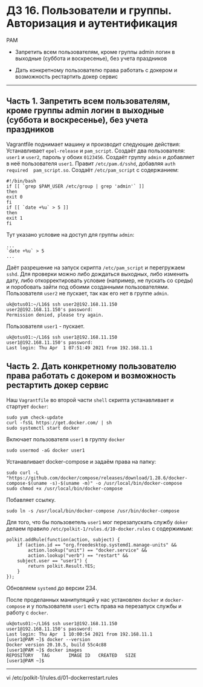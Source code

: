 # ДЗ 16. Пользователи и группы. Авторизация и аутентификация
PAM
*  Запретить всем пользователям, кроме группы admin логин в выходные (суббота и воскресенье), без учета праздников

*  Дать конкретному пользователю права работать с докером и возможность рестартить докер сервис
---

## Часть 1. Запретить всем пользователям, кроме группы admin логин в выходные (суббота и воскресенье), без учета праздников
Vagrantfile поднимает машину и производит следующие действия:
Устанавливает `epel-release` и `pam_script`.
Создаёт два пользователя: `user1` и `user2`, пароль у обоих `0123456`.
Создаёт группу `admin` и добавляет в неё пользователя `user1`.
Правит `/etc/pam.d/sshd`, добавляя `auth  required  pam_script.so`.
Создаёт `/etc/pam_script` с содержанием:
```
#!/bin/bash
if [[ `grep $PAM_USER /etc/group | grep 'admin'` ]]
then
exit 0
fi
if [[ `date +%u` > 5 ]]
then
exit 1
fi
```
Тут указано условие на доступ для группы `admin`:
```
...
`date +%u` > 5
...
```
Даёт разрешение на запуск скрипта `/etc/pam_script` и перегружаем `sshd`.
Для проверки можно либо дождаться выходных, либо изменить дату, либо откорректировать условие (например, не пускать со среды) и поробовать зайти под обоими созданными пользователями.
Пользователя `user2` не пускает, так как его нет в группе `admin`.
```
uk@otus01:~/L16$ ssh user2@192.168.11.150
user2@192.168.11.150's password: 
Permission denied, please try again.
```
Пользователя `user1` - пускает.
```
uk@otus01:~/L16$ ssh user1@192.168.11.150
user1@192.168.11.150's password: 
Last login: Thu Apr  1 07:51:49 2021 from 192.168.11.1
```

## Часть 2.  Дать конкретному пользователю права работать с докером и возможность рестартить докер сервис
Наш `Vagrantfile` во второй части `shell` скрипта устанавливает и стартует `docker`:
```
sudo yum check-update
curl -fsSL https://get.docker.com/ | sh
sudo systemctl start docker
```
Включает пользователя `user1` в группу `docker`
```
sudo usermod -aG docker user1
```
Устанавливает docker-compose и задаём права на папку:
```
sudo curl -L "https://github.com/docker/compose/releases/download/1.28.6/docker-compose-$(uname -s)-$(uname -m)" -o /usr/local/bin/docker-compose
sudo chmod +x /usr/local/bin/docker-compose
```
Побавляет ссылку.
```
sudo ln -s /usr/local/bin/docker-compose /usr/bin/docker-compose
```
Для того, что бы пользоветель `user1` мог перезапускать службу `doker` делаем правило `/etc/polkit-1/rules.d/10-docker.rules` c содержимым:
```
polkit.addRule(function(action, subject) {
    if (action.id == "org.freedesktop.systemd1.manage-units" &&
        action.lookup("unit") == "docker.service" &&
        action.lookup("verb") == "restart" &&
	subject.user == "user1") {
        return polkit.Result.YES;
    }
});
```
Обновляем `systemd` до версии 234.







После проделанных манипуляций у нас установлен `docker` и `docker-compose` и у пользователя `user1` есть права на перезапуск службы и работу с `docker`.




```
uk@otus01:~/L16$ ssh user1@192.168.11.150
user1@192.168.11.150's password:
Last login: Thu Apr  1 10:00:54 2021 from 192.168.11.1
[user1@PAM ~]$ docker --version
Docker version 20.10.5, build 55c4c88
[user1@PAM ~]$ docker images
REPOSITORY   TAG       IMAGE ID   CREATED   SIZE
[user1@PAM ~]$
```


---
vi /etc/polkit-1/rules.d/01-dockerrestart.rules